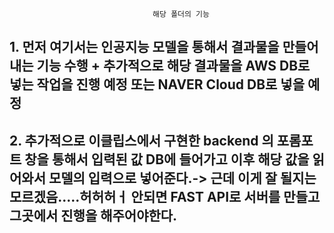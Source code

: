                                     해당 폴더의 기능


## 1. 먼저 여기서는 인공지능 모델을 통해서 결과물을 만들어 내는 기능 수행 + 추가적으로 해당 결과물을 AWS DB로 넣는 작업을 진행 예정 또는 NAVER Cloud DB로 넣을 예정


## 2. 추가적으로 이클립스에서 구현한 backend 의 포롬포트 창을 통해서 입력된 값 DB에 들어가고 이후 해당 값을 읽어와서 모델의 입력으로 넣어준다.-> 근데 이게 잘 될지는 모르겠음.....허허허ㅓ 안되면 FAST API로 서버를 만들고 그곳에서 진행을 해주어야한다.


